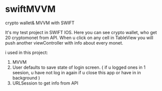 # swiftMVVM
crypto wallet&amp; MVVM with SWIFT

It's my test project in SWIFT IOS. Here you can see crypto wallet, who get 20 cryptomonet from API. When u click on any cell in TableView you will push another viewController with info about every monet.

i used in this project:
1) MVVM
2) User defaults to save state of login screen. ( if u logged ones in 1 seesion, u have not log in again if u close this app or have in in background )
3) URLSession to get info from API
